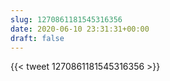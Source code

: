 ```yaml
---
slug: 1270861181545316356
date: 2020-06-10 23:31:31+00:00
draft: false
---
```


{{< tweet 1270861181545316356 >}}
